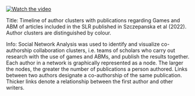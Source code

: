 [![Watch the video](https://img.youtube.com/vi/J8VVgCaNOk4/maxresdefault.jpg)](https://youtu.be/J8VVgCaNOk4)

Title: Timeline of author clusters with publications regarding Games and ABM of articles included in the SLR published in Szczepanska et al (2022). Author clusters are distinguished by colour.

Info: Social Network Analysis was used to identify and visualize co-authorship collaboration clusters, i.e. teams of scholars who carry out research with the use of games and ABMs, and publish the results together. Each author in a network is graphically represented as a node. The larger the nodes, the greater the number of publications a person authored. Links between two authors designate a co-authorship of the same publication. Thicker links denote a relationship between the first author and other writers. 
